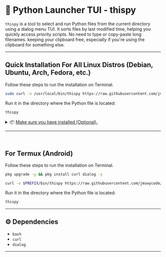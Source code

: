 # 🐍 Python Launcher TUI - thispy

`thispy` is a tool to select and run Python files from the current directory using a dialog menu TUI. It sorts files by last modified time, helping you quickly access priority scripts. No need to type or copy-paste long filenames. keeping your clipboard free, especially if you're using the clipboard for something else.

---
## Quick Installation For All Linux Distros (Debian, Ubuntu, Arch, Fedora, etc.)
Follow these steps to run the installation on Terminal.

```bash
sudo curl -o /usr/local/bin/thispy https://raw.githubusercontent.com/jmswycode/thispy/main/thispy.sh && sudo chmod +x /usr/local/bin/thispy
```

Run it in the directory where the Python file is located:

```bash
thispy
```
<details>
<summary>📦 <ins>Make sure you have installed (Optional).<ins></summary>
  
#### Debian/Ubuntu
```bash
sudo apt install curl dialog
```

#### Fedora/RHEL
```bash
sudo dnf install curl dialog
```

#### Arch Linux/Manjaro
```bash
sudo pacman -S curl dialog
```

#### OpenSUSE
```bash
sudo zypper install curl dialog
```

</details>

---
&nbsp;

## For Termux (Android)
Follow these steps to run the installation on Terminal.

```bash
pkg upgrade -y && pkg install curl dialog -y
```

```bash
curl -o $PREFIX/bin/thispy https://raw.githubusercontent.com/jmswycode/thispy/main/thispy.sh && chmod +x $PREFIX/bin/thispy
```

Run it in the directory where the Python file is located:

```bash
thispy
```

---
## ⚙️ Dependencies

* `bash`
* `curl`
* `dialog`
---
